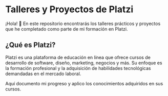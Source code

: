 # Talleres y Proyectos de Platzi

¡Hola! 👋 En este repositorio encontrarás los talleres prácticos y proyectos que he completado como parte de mi formación en Platzi.

## ¿Qué es Platzi?

Platzi es una plataforma de educación en línea que ofrece cursos de desarrollo de software, diseño, marketing, negocios y más. Su enfoque es la formación profesional y la adquisición de habilidades tecnológicas demandadas en el mercado laboral.

Aquí documento mi progreso y aplico los conocimientos adquiridos en sus cursos.
